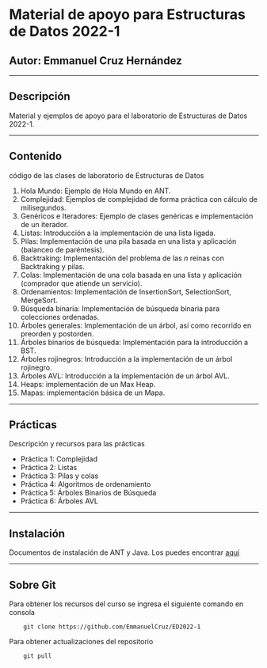 # Material de apoyo para Estructuras de Datos 2022-1
## Autor: Emmanuel Cruz Hernández

----

## Descripción

Material y ejemplos de apoyo para el laboratorio de Estructuras de Datos 2022-1.

----

## Contenido

código de las clases de laboratorio de Estructuras de Datos

1. Hola Mundo: Ejemplo de Hola Mundo en ANT.
2. Complejidad: Ejemplos de complejidad de forma práctica con cálculo de milisegundos.
3. Genéricos e Iteradores: Ejemplo de clases genéricas e implementación de un iterador.
4. Listas: Introducción a la implementación de una lista ligada.
5. Pilas: Implementación de una pila basada en una lista y aplicación (balanceo de paréntesis).
6. Backtraking: Implementación del problema de las _n_ reinas con Backtraking y pilas.
7. Colas: Implementación de una cola basada en una lista y aplicación (comprador que atiende un servicio).
8. Ordenamientos: Implementación de InsertionSort, SelectionSort, MergeSort.
9. Búsqueda binaria: Implementación de búsqueda binaria para colecciones ordenadas.
10. Árboles generales: Implementación de un árbol, así como recorrido en preorden y postorden.
11. Árboles binarios de búsqueda: Implementación para la introducción a BST.
12. Árboles rojinegros: Introducción a la implementación de un árbol rojinegro.
13. Árboles AVL: Introducción a la implementación de un árbol AVL.
14. Heaps: implementación de un Max Heap.
15. Mapas: implementación básica de un Mapa.

----

## Prácticas

Descripción y recursos para las prácticas

* Práctica 1: Complejidad
* Práctica 2: Listas
* Práctica 3: Pilas y colas
* Práctica 4: Algoritmos de ordenamiento
* Práctica 5: Árboles Binarios de Búsqueda
* Práctica 6: Árboles AVL

----

## Instalación

Documentos de instalación de ANT y Java. Los puedes encontrar [aquí](https://github.com/EmmanuelCruz/ED2022-1/tree/master/Instalaci%C3%B3n)

----

## Sobre Git

Para obtener los recursos del curso se ingresa el siguiente comando en consola

		git clone https://github.com/EmmanuelCruz/ED2022-1

Para obtener actualizaciones del repositorio

		git pull
